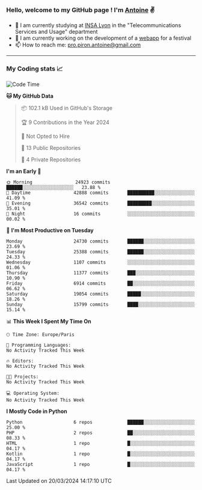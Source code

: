 ### Hello, welcome to my GitHub page ! I'm [Antoine](https://github.com/AntoinePiron) ✌️

- 🌱 I am currently studying at [INSA Lyon](https://www.insa-lyon.fr) in the "Telecommunications Services and Usage" department
- 🔭 I am currently working on the development of a [webapp](https://github.com/24HeuresINSA/Overbookd) for a festival
- 📫 How to reach me: [pro.piron.antoine@gmail.com](mailto:pro.piron.antoine@gmail.com)

---

### My Coding stats 📈
<!--START_SECTION:waka-->
![Code Time](http://img.shields.io/badge/Code%20Time-211%20hrs%2036%20mins-blue)

**🐱 My GitHub Data** 

> 📦 102.1 kB Used in GitHub's Storage 
 > 
> 🏆 9 Contributions in the Year 2024
 > 
> 🚫 Not Opted to Hire
 > 
> 📜 13 Public Repositories 
 > 
> 🔑 4 Private Repositories 
 > 
**I'm an Early 🐤** 

```text
🌞 Morning                24923 commits       ██████░░░░░░░░░░░░░░░░░░░   23.88 % 
🌆 Daytime                42888 commits       ██████████░░░░░░░░░░░░░░░   41.09 % 
🌃 Evening                36542 commits       █████████░░░░░░░░░░░░░░░░   35.01 % 
🌙 Night                  16 commits          ░░░░░░░░░░░░░░░░░░░░░░░░░   00.02 % 
```
📅 **I'm Most Productive on Tuesday** 

```text
Monday                   24730 commits       ██████░░░░░░░░░░░░░░░░░░░   23.69 % 
Tuesday                  25388 commits       ██████░░░░░░░░░░░░░░░░░░░   24.33 % 
Wednesday                1107 commits        ░░░░░░░░░░░░░░░░░░░░░░░░░   01.06 % 
Thursday                 11377 commits       ███░░░░░░░░░░░░░░░░░░░░░░   10.90 % 
Friday                   6914 commits        ██░░░░░░░░░░░░░░░░░░░░░░░   06.62 % 
Saturday                 19054 commits       █████░░░░░░░░░░░░░░░░░░░░   18.26 % 
Sunday                   15799 commits       ████░░░░░░░░░░░░░░░░░░░░░   15.14 % 
```


📊 **This Week I Spent My Time On** 

```text
🕑︎ Time Zone: Europe/Paris

💬 Programming Languages: 
No Activity Tracked This Week

🔥 Editors: 
No Activity Tracked This Week

🐱‍💻 Projects: 
No Activity Tracked This Week

💻 Operating System: 
No Activity Tracked This Week
```

**I Mostly Code in Python** 

```text
Python                   6 repos             ██████░░░░░░░░░░░░░░░░░░░   25.00 % 
PHP                      2 repos             ██░░░░░░░░░░░░░░░░░░░░░░░   08.33 % 
HTML                     1 repo              █░░░░░░░░░░░░░░░░░░░░░░░░   04.17 % 
Kotlin                   1 repo              █░░░░░░░░░░░░░░░░░░░░░░░░   04.17 % 
JavaScript               1 repo              █░░░░░░░░░░░░░░░░░░░░░░░░   04.17 % 
```




 Last Updated on 20/03/2024 14:17:10 UTC
<!--END_SECTION:waka-->
